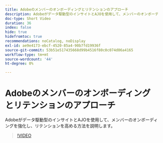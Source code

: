 ```yaml
---
title: Adobeのメンバーのオンボーディングとリテンションのアプローチ
description: Adobeがデータ駆動型のインサイトとAJOを使用して、メンバーのオンボーディングを強化し、リテンションを高める方法を説明します。
doc-type: Short Video
duration: 36
index: false
hide: true
hidefromtoc: true
recommendations: noCatalog, noDisplay
exl-id: ae9e4173-ebcf-4520-85a4-90b7fd19936f
source-git-commit: 53b51e517435668d99b4516f80c0c074d06a4165
workflow-type: tm+mt
source-wordcount: '44'
ht-degree: 0%

---
```


# Adobeのメンバーのオンボーディングとリテンションのアプローチ

Adobeがデータ駆動型のインサイトとAJOを使用して、メンバーのオンボーディングを強化し、リテンションを高める方法を説明します。

<!-- 62_S655_3442541_35_adobes-approach-to-member-onboarding-and-retention -->
>[!VIDEO](https://video.tv.adobe.com/v/3458282/?learn=on&enablevpops=true)
